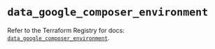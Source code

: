 # `data_google_composer_environment`

Refer to the Terraform Registry for docs: [`data_google_composer_environment`](https://registry.terraform.io/providers/hashicorp/google/5.43.1/docs/data-sources/composer_environment).
